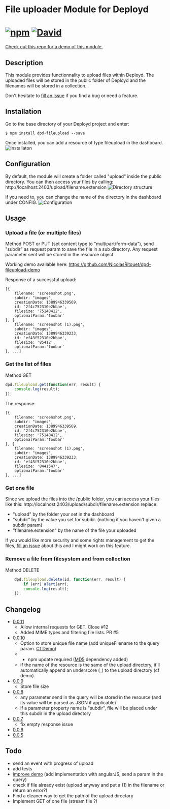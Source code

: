 # File uploader Module for Deployd
[![npm](http://img.shields.io/npm/v/dpd-fileupload.svg?style=flat-square)](https://www.npmjs.com/package/dpd-fileupload/) [![David](http://img.shields.io/david/nicolasritouet/dpd-fileupload.svg?style=flat-square)](https://www.npmjs.com/package/dpd-fileupload/)
=========================
[Check out this repo for a demo of this module.](https://github.com/NicolasRitouet/dpd-fileupload-demo)

## Description
This module provides functionnality to upload files within Deployd.
The uploaded files will be stored in the public folder of Deployd and the filenames will be stored in a collection.

Don't hesitate to [fill an issue](https://github.com/NicolasRitouet/dpd-fileupload/issues/new) if you find a bug or need a feature.

## Installation

Go to the base directory of your Deployd project and enter:

```shell
$ npm install dpd-fileupload --save
```

Once installed, you can add a resource of type fileupload in the dashboard.
![Installaton](https://raw.githubusercontent.com/NicolasRitouet/nicolasritouet.github.io/master/images/dashboard-choose-resource.png)

## Configuration
By default, the module will create a folder called "upload" inside the public directory. You can then access your files by calling: http://localhost:2403/upload/filename.extension
![Directory structure](https://raw.githubusercontent.com/NicolasRitouet/nicolasritouet.github.io/master/images/directory-structure.png)

If you need to, you can change the name of the directory in the dashboard under CONFIG.
![Configuration](https://raw.githubusercontent.com/NicolasRitouet/nicolasritouet.github.io/master/images/dashboard-config.png)

## Usage
### Upload a file (or multiple files)
Method POST or PUT (set content type to "multipart/form-data"), send "subdir" as request param to save the file in a sub directory.
Any request parameter sent will be stored in the resource object.

Working demo available here: https://github.com/NicolasRitouet/dpd-fileupload-demo

Response of a successful upload:
```
[{
	filename: 'screenshot.png',
    subdir: "images",
    creationDate: 1389946339569,
    id: '2f4c752310e2bbae',
    filesize: '75148412',
    optionalParam:'foobar'
}, {
	filename: 'screenshot (1).png',
    subdir: "images",
    creationDate: 1389946339233,
    id: 'ef43f52310e2bbae',
    filesize: '85412',
    optionalParam:'foobar'
}, ...]
```

### Get the list of files
Method GET

```js
dpd.fileupload.get(function(err, result) {
    console.log(result);
});
```
The response:
```
[{
	filename: 'screenshot.png',
    subdir: "images",
    creationDate: 1389946339569,
    id: '2f4c752310e2bbae',
    filesize: '75148412',
    optionalParam:'foobar'
}, {
	filename: 'screenshot (1).png',
    subdir: "images",
    creationDate: 1389946339233,
    id: 'ef43f52310e2bbae',
    filesize: '8441547',
    optionalParam:'foobar'
}, ...]
```

### Get one file
Since we upload the files into the /public folder, you can access your files like this:
http://localhost:2403/upload/subdir/filename.extension
replace:
- "upload" by the folder your set in the dashboard
- "subdir" by the value you set for subdir. (nothing if you haven't given a subdir param)
- "filename.extension" by the name of the file your uploaded

If you would like more security and some rights management to get the files, [fill an issue](https://github.com/NicolasRitouet/dpd-fileupload/issues/new) about this and I might work on this feature.


### Remove a file from filesystem and from collection
Method DELETE

```js
    dpd.fileupload.delete(id, function(err, result) {
        if (err) alert(err);
        console.log(result);
    });
```


## Changelog
- [0.0.11](https://github.com/NicolasRitouet/dpd-fileupload/releases/tag/0.0.11)
    - Allow internal requests for GET. Close #12
    - Added MIME types and filtering file lists. PR #5
- [0.0.10](https://github.com/NicolasRitouet/dpd-fileupload/releases/tag/0.0.10)
    - Option to store unique file name (add uniqueFilename to the query param. [Cf Demo](https://github.com/NicolasRitouet/dpd-fileupload-demo/blob/master/public/js/main.js#L17))
    - * npm update required ([MD5](https://github.com/pvorb/node-md5) dependency added)
    - if the name of the resource is the same of the upload directory, it'll automatically append an underscore (_) to the upload directory (cf demo)
- [0.0.9](https://github.com/NicolasRitouet/dpd-fileupload/releases/tag/0.0.9)
    - Store file size
- [0.0.8](https://github.com/NicolasRitouet/dpd-fileupload/releases/tag/0.0.8)
    - any parameter send in the query will be stored in the resource (and its value will be parsed as JSON if applicable)
    - if a parameter property name is "subdir", file will be placed under this subdir in the upload directory
- [0.0.7](https://github.com/NicolasRitouet/dpd-fileupload/releases/tag/0.0.7)
    - fix empty response issue
- [0.0.6](https://github.com/NicolasRitouet/dpd-fileupload/releases/tag/0.0.6)
- [0.0.5](https://github.com/NicolasRitouet/dpd-fileupload/releases/tag/0.0.5)

Todo
----
- send an event with progress of upload
- add tests
- [improve demo](https://github.com/NicolasRitouet/dpd-fileupload-demo) (add implementation with angularJS, send a param in the query)
- check if file already exist (upload anyway and put a (1) in the filename or return an error?)
- Find a cleaner way to get the path of the upload directory
- Implement GET of one file (stream file ?)
